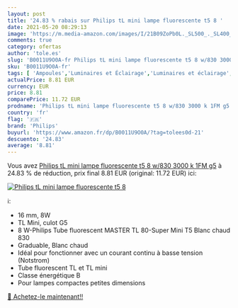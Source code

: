 ```yaml
---
layout: post
title: '24.83 % rabais sur Philips tL mini lampe fluorescente t5 8 '
date: 2021-05-20 08:29:13
image: 'https://m.media-amazon.com/images/I/21B09ZoPb0L._SL500_._SL400_.jpg'
comments: true
category: ofertas
author: 'tole.es'
slug: 'B0011U9O0A-fr Philips tL mini lampe fluorescente t5 8 w/830 3000 k 1FM g5'
sku: 'B0011U9O0A-fr'
tags: [ 'Ampoules','Luminaires et Éclairage','Luminaires et éclairage','Tubes fluorescents','philips', ]
actualPrice: 8.81 EUR
currency: EUR
price: 8.81
comparePrice: 11.72 EUR
prodname: 'Philips tL mini lampe fluorescente t5 8 w/830 3000 k 1FM g5'
country: 'fr'
flag: '🇫🇷'
brand: 'Philips'
buyurl: 'https://www.amazon.fr/dp/B0011U9O0A/?tag=tolees0d-21'
descuento: '24.83'
average: '8.81'
---
```


Vous avez [Philips tL mini lampe fluorescente t5 8 w/830 3000 k 1FM g5](https://www.amazon.fr/dp/B0011U9O0A/?tag=tolees0d-21)  à  24.83 % de réduction, prix final  8.81 EUR (original: 11.72 EUR) ici:

[![Philips tL mini lampe fluorescente t5 8 ](https://m.media-amazon.com/images/I/21B09ZoPb0L._SL500_._SL400_.jpg)](https://www.amazon.fr/dp/B0011U9O0A/?tag=tolees0d-21)

ℹ️:

- 16 mm, 8W
- TL Mini, culot G5
- 8 W-Philips Tube fluorescent MASTER TL 80-Super Mini T5 Blanc chaud 830
- Graduable, Blanc chaud
- Idéal pour fonctionner avec un courant continu à basse tension (Notstrom)
- Tube fluorescent TL et TL mini
- Classe énergétique B
- Pour lampes compactes petites dimensions

[🛒 Achetez-le maintenant!!](https://www.amazon.fr/dp/B0011U9O0A/?tag=tolees0d-21)
